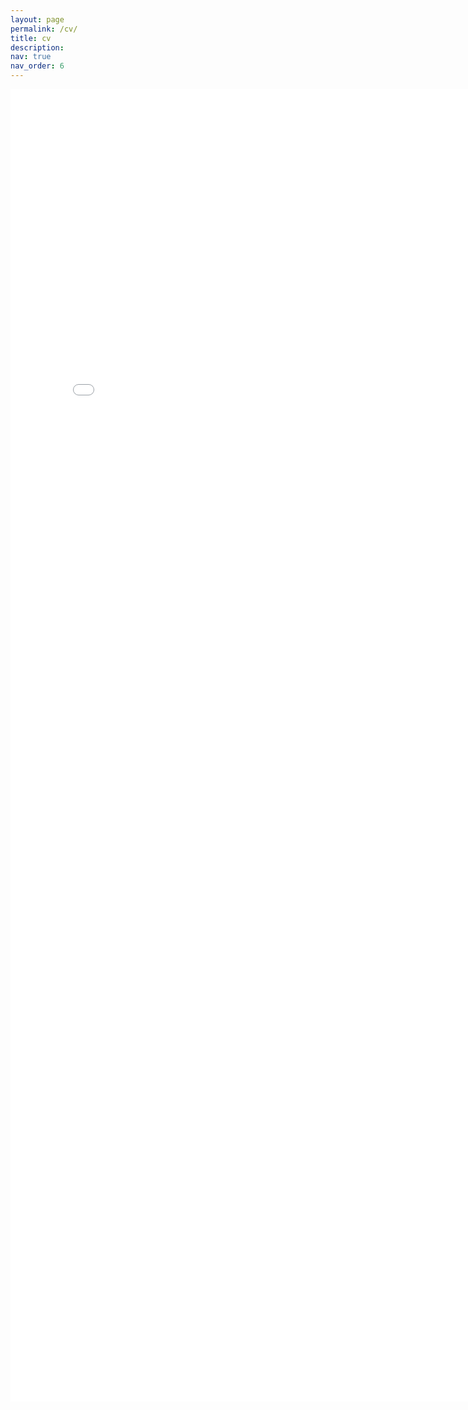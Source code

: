 ```yaml
---
layout: page
permalink: /cv/
title: cv
description:
nav: true
nav_order: 6
---
```


<embed src="/assets/pdf/Webb_CV.pdf" width="800px" height="2100px" />

